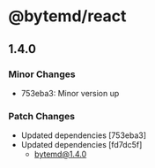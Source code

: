 # @bytemd/react

## 1.4.0
### Minor Changes

- 753eba3: Minor version up

### Patch Changes

- Updated dependencies [753eba3]
- Updated dependencies [fd7dc5f]
  - bytemd@1.4.0

